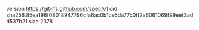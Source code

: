 version https://git-lfs.github.com/spec/v1
oid sha256:85ea196f08018947796cfa6ac0b1ce5da77c0ff2a6061069f99eef3add537b21
size 2378
